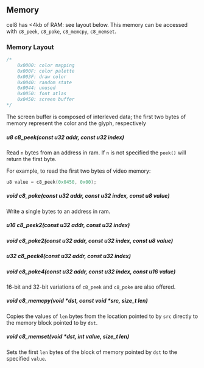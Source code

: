 ## Memory
cel8 has <4kb of RAM: see layout below.
This memory can be accessed with `c8_peek`, `c8_poke`, `c8_memcpy`, `c8_memset`.

### Memory Layout
```c
/*
    0x0000: color mapping
    0x000F: color palette
    0x003F: draw color
    0x0040: random state
    0x0044: unused
    0x0050: font atlas
    0x0450: screen buffer
*/
```

The screen buffer is composed of interleved data; the first two bytes of memory represent the color and the glyph, respectively

##### u8 c8_peek(const u32 addr, const u32 index)
Read `n` bytes from an address in ram. If `n` is not specified the `peek()` will return the first byte.

For example, to read the first two bytes of video memory:

```c
u8 value = c8_peek(0x0450, 0x00);
```

##### void c8_poke(const u32 addr, const u32 index, const u8 value)
Write a single bytes to an address in ram.

##### u16 c8_peek2(const u32 addr, const u32 index)
##### void c8_poke2(const u32 addr, const u32 index, const u8 value)
##### u32 c8_peek4(const u32 addr, const u32 index)
##### void c8_poke4(const u32 addr, const u32 index, const u16 value)
16-bit and 32-bit variations of `c8_peek` and `c8_poke` are also offered.

##### void c8_memcpy(void *dst, const void *src, size_t len)
Copies the values of `len` bytes from the location pointed to by `src` directly to the memory block pointed to by `dst`.

##### void c8_memset(void *dst, int value, size_t len)
Sets the first `len` bytes of the block of memory pointed by `dst` to the specified `value`.